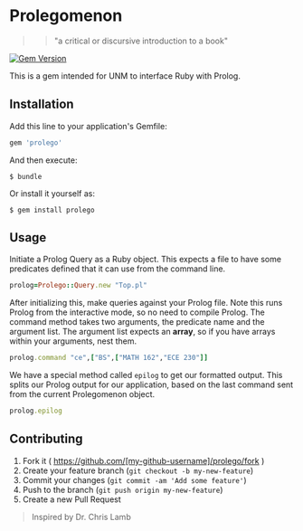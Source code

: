 # Prolegomenon
>> "a critical or discursive introduction to a book"

[![Gem Version](https://badge.fury.io/rb/prolego.svg)](http://badge.fury.io/rb/prolego)

This is a gem intended for UNM to interface Ruby with Prolog.

## Installation

Add this line to your application's Gemfile:

```ruby
gem 'prolego'
```

And then execute:

    $ bundle

Or install it yourself as:

    $ gem install prolego

## Usage

Initiate a Prolog Query as a Ruby object. This expects a file to have some
predicates defined that it can use from the command line.

```ruby
prolog=Prolego::Query.new "Top.pl"
```

After initializing this, make queries against your Prolog file. Note this runs
Prolog from the interactive mode, so no need to compile Prolog. The command
method takes two arguments, the predicate name and the argument list. The
argument list expects an **array**, so if you have arrays within your arguments,
nest them.

```ruby
prolog.command "ce",["BS",["MATH 162","ECE 230"]]
```

We have a special method called `epilog` to get our formatted output. This
splits our Prolog output for our application, based on the last command sent
from the current Prolegomenon object.

```ruby
prolog.epilog
```

## Contributing

1. Fork it ( https://github.com/[my-github-username]/prolego/fork )
2. Create your feature branch (`git checkout -b my-new-feature`)
3. Commit your changes (`git commit -am 'Add some feature'`)
4. Push to the branch (`git push origin my-new-feature`)
5. Create a new Pull Request

> Inspired by Dr. Chris Lamb
